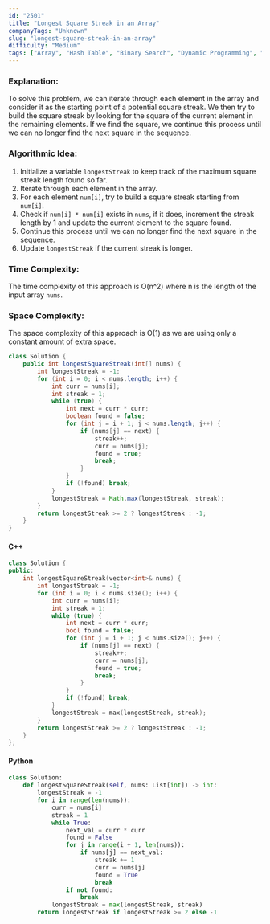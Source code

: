 ```yaml
---
id: "2501"
title: "Longest Square Streak in an Array"
companyTags: "Unknown"
slug: "longest-square-streak-in-an-array"
difficulty: "Medium"
tags: ["Array", "Hash Table", "Binary Search", "Dynamic Programming", "Sorting"]
---
```


### Explanation:
To solve this problem, we can iterate through each element in the array and consider it as the starting point of a potential square streak. We then try to build the square streak by looking for the square of the current element in the remaining elements. If we find the square, we continue this process until we can no longer find the next square in the sequence.

### Algorithmic Idea:
1. Initialize a variable `longestStreak` to keep track of the maximum square streak length found so far.
2. Iterate through each element in the array.
3. For each element `num[i]`, try to build a square streak starting from `num[i]`.
4. Check if `num[i] * num[i]` exists in `nums`, if it does, increment the streak length by 1 and update the current element to the square found.
5. Continue this process until we can no longer find the next square in the sequence.
6. Update `longestStreak` if the current streak is longer.

### Time Complexity:
The time complexity of this approach is O(n^2) where n is the length of the input array `nums`.

### Space Complexity:
The space complexity of this approach is O(1) as we are using only a constant amount of extra space.

```java
class Solution {
    public int longestSquareStreak(int[] nums) {
        int longestStreak = -1;
        for (int i = 0; i < nums.length; i++) {
            int curr = nums[i];
            int streak = 1;
            while (true) {
                int next = curr * curr;
                boolean found = false;
                for (int j = i + 1; j < nums.length; j++) {
                    if (nums[j] == next) {
                        streak++;
                        curr = nums[j];
                        found = true;
                        break;
                    }
                }
                if (!found) break;
            }
            longestStreak = Math.max(longestStreak, streak);
        }
        return longestStreak >= 2 ? longestStreak : -1;
    }
}
```

#### C++
```cpp
class Solution {
public:
    int longestSquareStreak(vector<int>& nums) {
        int longestStreak = -1;
        for (int i = 0; i < nums.size(); i++) {
            int curr = nums[i];
            int streak = 1;
            while (true) {
                int next = curr * curr;
                bool found = false;
                for (int j = i + 1; j < nums.size(); j++) {
                    if (nums[j] == next) {
                        streak++;
                        curr = nums[j];
                        found = true;
                        break;
                    }
                }
                if (!found) break;
            }
            longestStreak = max(longestStreak, streak);
        }
        return longestStreak >= 2 ? longestStreak : -1;
    }
};
```

#### Python
```python
class Solution:
    def longestSquareStreak(self, nums: List[int]) -> int:
        longestStreak = -1
        for i in range(len(nums)):
            curr = nums[i]
            streak = 1
            while True:
                next_val = curr * curr
                found = False
                for j in range(i + 1, len(nums)):
                    if nums[j] == next_val:
                        streak += 1
                        curr = nums[j]
                        found = True
                        break
                if not found:
                    break
            longestStreak = max(longestStreak, streak)
        return longestStreak if longestStreak >= 2 else -1
```